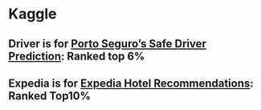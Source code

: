 # Kaggle

## Driver is for [Porto Seguro’s Safe Driver Prediction](https://www.kaggle.com/c/porto-seguro-safe-driver-prediction): Ranked top 6%
## Expedia is for [Expedia Hotel Recommendations](https://www.kaggle.com/c/expedia-hotel-recommendations): Ranked Top10%
